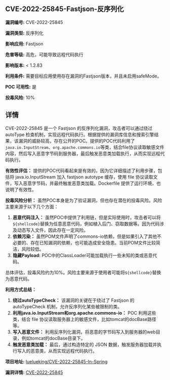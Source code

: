 ## CVE-2022-25845-Fastjson-反序列化

**漏洞编号:** CVE-2022-25845

**漏洞类型:** 反序列化

**影响应用:** Fastjson

**危害等级:** 高危，可能导致远程代码执行

**影响版本:** < 1.2.83

**利用条件:** 需要目标应用使用存在漏洞的Fastjson版本，并且未启用safeMode。

**POC 可用性:** 是

**投毒风险:** 10%

## 详情

CVE-2022-25845 是一个 Fastjson 的反序列化漏洞，攻击者可以通过绕过 autoType 检查机制，实现远程代码执行。根据提供的漏洞库信息和搜索引擎结果，该漏洞的威胁较高，存在公开的POC。提供的POC代码利用了`java.io.InputStream`、`org.apache.commons.io`等类，结合file协议读取敏感文件内容，然后写入恶意字节码到服务器，最后触发恶意类加载执行，从而实现远程代码执行。 

**有效性评估：**
提供的POC代码看起来是有效的，因为它详细描述了利用步骤，包括将 java.io.InputStream 加入 fastjson autotype 缓存，使用 file 协议读取文件，写入恶意字节码，并最终触发恶意类加载。Dockerfile 提供了运行环境，也说明了有效性。

**投毒风险分析：**
虽然POC本身是为了验证漏洞，但也存在潜在的投毒风险。风险主要来源于以下几个方面：
1.  **恶意代码注入：**  虽然POC中提供了利用链，但是实际使用时，攻击者可以将`${shellcode}`替换为任意恶意代码，例如植入后门、窃取数据等。因为代码涉及动态写入文件，因此存在一定风险。
2.  **依赖污染：**  虽然POM文件声明了commons-io依赖，但是如果引入了其他不必要的、存在已知漏洞的依赖，也可能造成安全隐患。当前POM文件比较简洁，风险较低。
3. **隐藏Payload:** POC中的ClassLoader可能加载执行一些未知的类或恶意代码。 

总体评估，投毒风险约为10%。风险主要来源于使用者可能将`${shellcode}`替换为恶意代码。

**利用方式总结：**

1.  **绕过autoTypeCheck：**  该漏洞的关键在于绕过了 Fastjson 的 autoTypeCheck 机制，允许反序列化某些被限制的类。
2.  **利用java.io.InputStream和org.apache.commons-io：**  POC 利用这些类，结合 file 协议读取服务器上的敏感文件，比如tomcat的docBase路径等。
3.  **写入恶意文件：**  利用反序列化漏洞，将恶意的字节码写入到服务器的web目录，例如tomcat的docBase目录下。
4.  **触发恶意类加载：**  最后，通过构造特定的 JSON 数据，触发服务器加载并执行写入的恶意类，从而实现远程代码执行。

**项目地址:** [luelueking/CVE-2022-25845-In-Spring](https://github.com/luelueking/CVE-2022-25845-In-Spring)

**漏洞详情:** [CVE-2022-25845](https://nvd.nist.gov/vuln/detail/CVE-2022-25845)